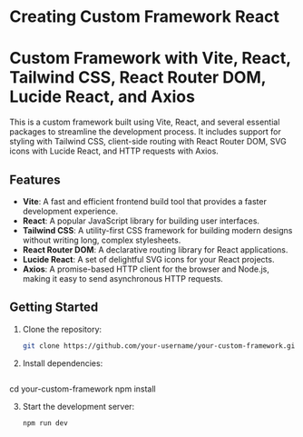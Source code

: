 # Creating Custom Framework React 

# Custom Framework with Vite, React, Tailwind CSS, React Router DOM, Lucide React, and Axios

This is a custom framework built using Vite, React, and several essential packages to streamline the development process. It includes support for styling with Tailwind CSS, client-side routing with React Router DOM, SVG icons with Lucide React, and HTTP requests with Axios.

## Features

- **Vite**: A fast and efficient frontend build tool that provides a faster development experience.
- **React**: A popular JavaScript library for building user interfaces.
- **Tailwind CSS**: A utility-first CSS framework for building modern designs without writing long, complex stylesheets.
- **React Router DOM**: A declarative routing library for React applications.
- **Lucide React**: A set of delightful SVG icons for your React projects.
- **Axios**: A promise-based HTTP client for the browser and Node.js, making it easy to send asynchronous HTTP requests.

## Getting Started

1. Clone the repository:

   ```bash
   git clone https://github.com/your-username/your-custom-framework.git 

2. Install dependencies:
   ```bash
  cd your-custom-framework
  npm install 

3. Start the development server:
   ```bash
   npm run dev
